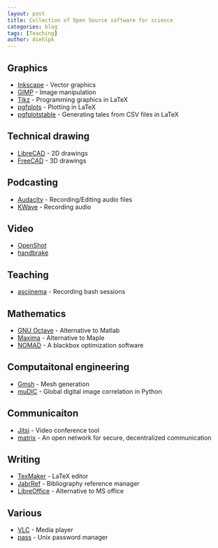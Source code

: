 ```yaml
---
layout: post
title: Collection of Open Source software for science 
categories: blog
tags: [Teaching]
author: diehlpk
---
```


## Graphics

* [Inkscape](https://inkscape.org/) - Vector graphics
* [GIMP](https://www.gimp.org/) - Image manipulation
* [Tikz](http://www.texample.net/tikz/) - Programming graphics in LaTeX
* [pgfplots](https://ctan.org/pkg/pgfplots?lang=en) - Plotting in LaTeX
* [pgfplotstable](https://ctan.org/pkg/pgfplotstable?lang=en) - Generating tales from CSV files in LaTeX 

## Technical drawing

* [LibreCAD](https://librecad.org/) -  2D drawings
* [FreeCAD](https://www.freecadweb.org/) - 3D drawings

## Podcasting

* [Audacity](https://www.audacityteam.org/) - Recording/Editing audio files
* [KWave](https://kde.org/applications/multimedia/org.kde.kwave) - Recording audio

## Video

* [OpenShot](https://www.openshot.org/en/)
* [handbrake](https://handbrake.fr/)

## Teaching 

* [asciinema](https://asciinema.org/) - Recording bash sessions

## Mathematics

* [GNU Octave](https://www.gnu.org/software/octave/) - Alternative to Matlab
* [Maxima](http://maxima.sourceforge.net/) - Alternative to Maple
* [NOMAD](https://www.gerad.ca/nomad/) - A blackbox optimization software

## Computaitonal engineering

* [Gmsh](http://gmsh.info/) - Mesh generation
* [muDIC](https://github.com/PolymerGuy/muDIC) - Global digital image correlation in Python

## Communicaiton

* [Jitsi](https://jitsi.org/) - Video conference tool
* [matrix](https://matrix.org/) - An open network for secure, decentralized communication

## Writing

* [TexMaker](https://www.xm1math.net/texmaker/) - LaTeX editor
* [JabrRef](https://www.jabref.org/) - Bibliography reference manager
* [LibreOffice](https://www.libreoffice.org/) - Alternative to MS office


## Various

* [VLC](https://www.videolan.org/vlc/index.html) - Media player
* [pass](https://www.passwordstore.org/) - Unix password manager
